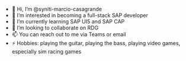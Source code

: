 - 👋 Hi, I’m @syniti-marcio-casagrande
- 👀 I’m interested in becoming a full-stack SAP developer
- 🌱 I’m currently learning SAP UI5 and SAP CAP
- 💞️ I’m looking to collaborate on RDG
- 📫 You can reach out to me via Teams or email
- ⚡ Hobbies: playing the guitar, playing the bass, playing video games, especially sim racing games

